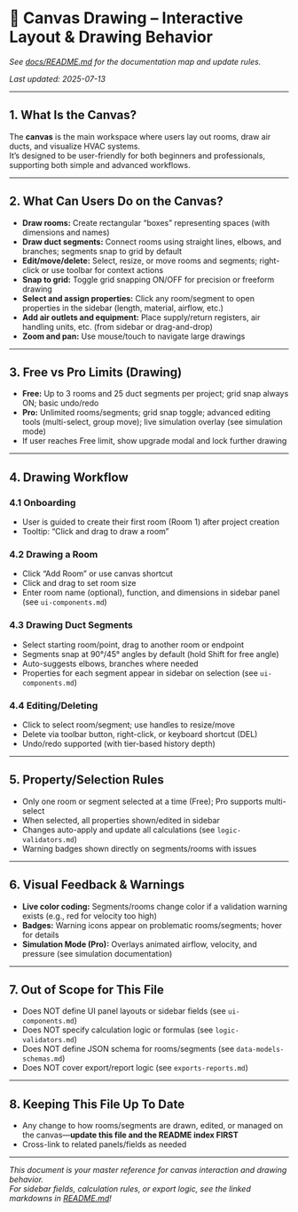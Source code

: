 # 🎨 Canvas Drawing – Interactive Layout & Drawing Behavior

_See [docs/README.md](../../README.md) for the documentation map and update rules._

_Last updated: 2025-07-13_

---

## 1. What Is the Canvas?

The **canvas** is the main workspace where users lay out rooms, draw air ducts, and visualize HVAC systems.  
It’s designed to be user-friendly for both beginners and professionals, supporting both simple and advanced workflows.

---

## 2. What Can Users Do on the Canvas?

- **Draw rooms:** Create rectangular “boxes” representing spaces (with dimensions and names)
- **Draw duct segments:** Connect rooms using straight lines, elbows, and branches; segments snap to grid by default
- **Edit/move/delete:** Select, resize, or move rooms and segments; right-click or use toolbar for context actions
- **Snap to grid:** Toggle grid snapping ON/OFF for precision or freeform drawing
- **Select and assign properties:** Click any room/segment to open properties in the sidebar (length, material, airflow, etc.)
- **Add air outlets and equipment:** Place supply/return registers, air handling units, etc. (from sidebar or drag-and-drop)
- **Zoom and pan:** Use mouse/touch to navigate large drawings

---

## 3. Free vs Pro Limits (Drawing)

- **Free:** Up to 3 rooms and 25 duct segments per project; grid snap always ON; basic undo/redo
- **Pro:** Unlimited rooms/segments; grid snap toggle; advanced editing tools (multi-select, group move); live simulation overlay (see simulation mode)
- If user reaches Free limit, show upgrade modal and lock further drawing

---

## 4. Drawing Workflow

### 4.1 Onboarding

- User is guided to create their first room (Room 1) after project creation
- Tooltip: “Click and drag to draw a room”

### 4.2 Drawing a Room

- Click “Add Room” or use canvas shortcut
- Click and drag to set room size
- Enter room name (optional), function, and dimensions in sidebar panel (see `ui-components.md`)

### 4.3 Drawing Duct Segments

- Select starting room/point, drag to another room or endpoint
- Segments snap at 90°/45° angles by default (hold Shift for free angle)
- Auto-suggests elbows, branches where needed
- Properties for each segment appear in sidebar on selection (see `ui-components.md`)

### 4.4 Editing/Deleting

- Click to select room/segment; use handles to resize/move
- Delete via toolbar button, right-click, or keyboard shortcut (DEL)
- Undo/redo supported (with tier-based history depth)

---

## 5. Property/Selection Rules

- Only one room or segment selected at a time (Free); Pro supports multi-select
- When selected, all properties shown/edited in sidebar
- Changes auto-apply and update all calculations (see `logic-validators.md`)
- Warning badges shown directly on segments/rooms with issues

---

## 6. Visual Feedback & Warnings

- **Live color coding:** Segments/rooms change color if a validation warning exists (e.g., red for velocity too high)
- **Badges:** Warning icons appear on problematic rooms/segments; hover for details
- **Simulation Mode (Pro):** Overlays animated airflow, velocity, and pressure (see simulation documentation)

---

## 7. Out of Scope for This File

- Does NOT define UI panel layouts or sidebar fields (see `ui-components.md`)
- Does NOT specify calculation logic or formulas (see `logic-validators.md`)
- Does NOT define JSON schema for rooms/segments (see `data-models-schemas.md`)
- Does NOT cover export/report logic (see `exports-reports.md`)

---

## 8. Keeping This File Up To Date

- Any change to how rooms/segments are drawn, edited, or managed on the canvas—**update this file and the README index FIRST**
- Cross-link to related panels/fields as needed

---

*This document is your master reference for canvas interaction and drawing behavior.  
For sidebar fields, calculation rules, or export logic, see the linked markdowns in [README.md](../../README.md)!*
